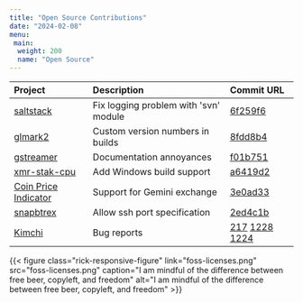 ```yaml
---
title: "Open Source Contributions"
date: "2024-02-08"
menu:
 main:
  weight: 200
  name: "Open Source"
---
```


|Project   |   Description   |   Commit URL   |
|:---|:---|:---|
| [saltstack](//www.saltproject.io/) | Fix logging problem with 'svn' module | [6f259f6](https://github.com/saltstack/salt/pull/56757) |
| [glmark2](//github.com/glmark2/glmark2)  | Custom version numbers in builds | [8fdd8b4](//github.com/glmark2/glmark2/commit/8fdd8b43af1b231958963ce525fef0d63598df69) |
| [gstreamer](//gstreamer.freedesktop.org/modules/gst-plugins-good.html) | Documentation annoyances | [f01b751](//gitlab.freedesktop.org/gstreamer/gst-plugins-good/-/commit/f01b751e5258ba26a508d0ee2e8a3540e1211bf1)  |
| [xmr-stak-cpu](//github.com/fireice-uk/xmr-stak-cpu) |  Add Windows build support  |  [a6419d2](//github.com/fireice-uk/xmr-stak-amd/pull/94/commits/a6419d2ef101b13173e6da7b9a360f5ccbe6d63e)    |
| [Coin Price Indicator](//github.com/bluppfisk/coinprice-indicator/) | Support for Gemini exchange | [3e0ad33](//github.com/bluppfisk/coinprice-indicator/pull/17/commits/3e0ad33d9a2ae4f54c6d4db47d48039fc40f7967)
| [snapbtrex](//github.com/yoshtec/snapbtrex) | Allow ssh port specification | [2ed4c1b](//github.com/yoshtec/snapbtrex/pull/1/commits/2ed4c1b49a5d8092e11ea34b0ed68eb4499c790b) |
| [Kimchi](//github.com/kimchi-project) | Bug reports | [217](//github.com/kimchi-project/wok/issues/217) [1228](//github.com/kimchi-project/kimchi/issues/1228) [1224](//github.com/kimchi-project/kimchi/issues/1224) |



{{< figure class="rick-responsive-figure" link="foss-licenses.png" src="foss-licenses.png" caption="I am mindful of the difference between free beer, copyleft, and freedom" alt="I am mindful of the difference between free beer, copyleft, and freedom" >}}
